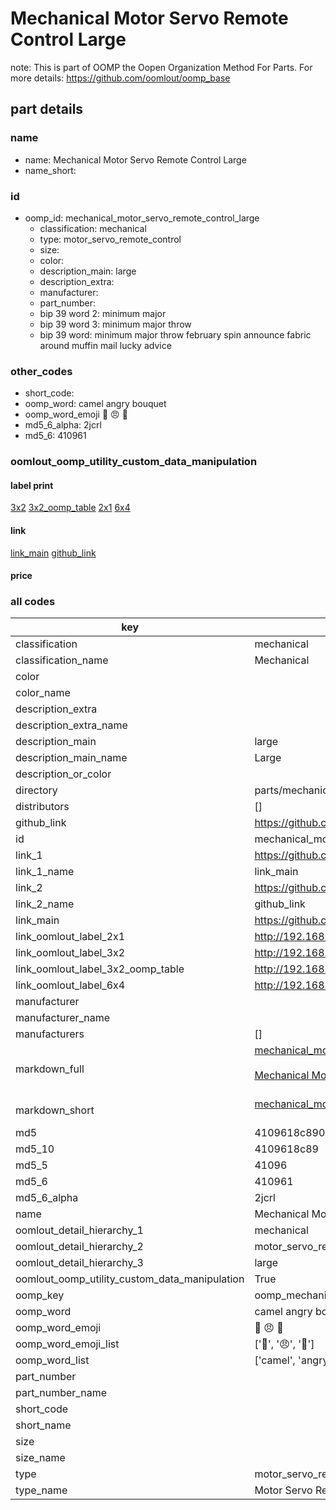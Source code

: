 # Mechanical Motor Servo Remote Control Large  

note: This is part of OOMP the Oopen Organization Method For Parts. For more details: https://github.com/oomlout/oomp_base

##  part details





### name
* name: Mechanical Motor Servo Remote Control Large
* name_short: 
### id
* oomp_id: mechanical_motor_servo_remote_control_large
  * classification: mechanical
  * type: motor_servo_remote_control
  * size: 
  * color: 
  * description_main: large
  * description_extra: 
  * manufacturer: 
  * part_number: 
  * bip 39 word 2: minimum major
  * bip 39 word 3: minimum major throw
  * bip 39 word: minimum major throw february spin announce fabric around muffin mail lucky advice

### other_codes
* short_code: 
* oomp_word: camel angry bouquet
* oomp_word_emoji :camel: :angry: :bouquet:
* md5_6_alpha: 2jcrl
* md5_6: 410961






### oomlout_oomp_utility_custom_data_manipulation
#### label print
[3x2](http://192.168.1.245:1112/?label=oomp%202jcrl)
[3x2_oomp_table](http://192.168.1.107:1112/?label=oomp%202jcrl)
[2x1](http://192.168.1.242:1112/?label=oomp%202jcrl)
[6x4](http://192.168.1.55:1112/?label=oomp%202jcrl)    

#### link

[link_main](https://github.com/oomlout/oomlout_oomp_current_version_messy/tree/main/parts/mechanical_motor_servo_remote_control_large) [github_link](https://github.com/oomlout/oomlout_oomp_part_src/tree/main/parts/mechanical_motor_servo_remote_control_large)                             

#### price







### all codes 
| key | value |  
| --- | --- |  
| classification | mechanical |  
| classification_name | Mechanical |  
| color |  |  
| color_name |  |  
| description_extra |  |  
| description_extra_name |  |  
| description_main | large |  
| description_main_name | Large |  
| description_or_color |   |  
| directory | parts/mechanical_motor_servo_remote_control_large |  
| distributors | [] |  
| github_link | https://github.com/oomlout/oomlout_oomp_part_src/tree/main/parts/mechanical_motor_servo_remote_control_large |  
| id | mechanical_motor_servo_remote_control_large |  
| link_1 | https://github.com/oomlout/oomlout_oomp_current_version_messy/tree/main/parts/mechanical_motor_servo_remote_control_large |  
| link_1_name | link_main |  
| link_2 | https://github.com/oomlout/oomlout_oomp_part_src/tree/main/parts/mechanical_motor_servo_remote_control_large |  
| link_2_name | github_link |  
| link_main | https://github.com/oomlout/oomlout_oomp_current_version_messy/tree/main/parts/mechanical_motor_servo_remote_control_large |  
| link_oomlout_label_2x1 | http://192.168.1.242:1112/?label=oomp%202jcrl |  
| link_oomlout_label_3x2 | http://192.168.1.245:1112/?label=oomp%202jcrl |  
| link_oomlout_label_3x2_oomp_table | http://192.168.1.107:1112/?label=oomp%202jcrl |  
| link_oomlout_label_6x4 | http://192.168.1.55:1112/?label=oomp%202jcrl |  
| manufacturer |  |  
| manufacturer_name |  |  
| manufacturers | [] |  
| markdown_full | [mechanical_motor_servo_remote_control_large](https://github.com/oomlout/oomlout_oomp_current_version_messy/tree/main/parts/mechanical_motor_servo_remote_control_large)<br>[](https://github.com/oomlout/oomlout_oomp_current_version_messy/tree/main/parts/mechanical_motor_servo_remote_control_large)<br>[Mechanical Motor Servo Remote Control Large](https://github.com/oomlout/oomlout_oomp_current_version_messy/tree/main/parts/mechanical_motor_servo_remote_control_large)<br><br> |  
| markdown_short | [mechanical_motor_servo_remote_control_large](https://github.com/oomlout/oomlout_oomp_current_version_messy/tree/main/parts/mechanical_motor_servo_remote_control_large)<br><br> |  
| md5 | 4109618c890c2a2c2568f545c2a19c68 |  
| md5_10 | 4109618c89 |  
| md5_5 | 41096 |  
| md5_6 | 410961 |  
| md5_6_alpha | 2jcrl |  
| name | Mechanical Motor Servo Remote Control Large |  
| oomlout_detail_hierarchy_1 | mechanical |  
| oomlout_detail_hierarchy_2 | motor_servo_remote_control |  
| oomlout_detail_hierarchy_3 | large |  
| oomlout_oomp_utility_custom_data_manipulation | True |  
| oomp_key | oomp_mechanical_motor_servo_remote_control_large |  
| oomp_word | camel angry bouquet |  
| oomp_word_emoji | :camel: :angry: :bouquet: |  
| oomp_word_emoji_list | [':camel:', ':angry:', ':bouquet:'] |  
| oomp_word_list | ['camel', 'angry', 'bouquet'] |  
| part_number |  |  
| part_number_name |  |  
| short_code |  |  
| short_name |  |  
| size |  |  
| size_name |  |  
| type | motor_servo_remote_control |  
| type_name | Motor Servo Remote Control |  
